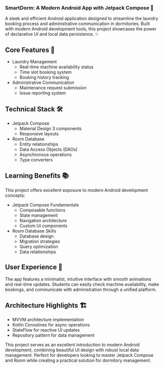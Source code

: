 ### SmartDorm: A Modern Android App with Jetpack Compose 🧺
A sleek and efficient Android application designed to streamline the laundry booking process and administrative communication in dormitories. Built with modern Android development tools, this project showcases the power of declarative UI and local data persistence. ✨

## Core Features 🌟

- Laundry Management
    - Real-time machine availability status
    - Time slot booking system
    - Booking history tracking
- Administrative Communication
    - Maintenance request submission
    - Issue reporting system
    

## Technical Stack 🛠️

- Jetpack Compose
    - Material Design 3 components
    - Responsive layouts
- Room Database
    - Entity relationships
    - Data Access Objects (DAOs)
    - Asynchronous operations
    - Type converters

## Learning Benefits 📚

This project offers excellent exposure to modern Android development concepts:

- Jetpack Compose Fundamentals
    - Composable functions
    - State management
    - Navigation architecture
    - Custom UI components
- Room Database Skills
    - Database design
    - Migration strategies
    - Query optimization
    - Data relationships

## User Experience 💫

The app features a minimalist, intuitive interface with smooth animations and real-time updates. Students can easily check machine availability, make bookings, and communicate with administration through a unified platform.

## Architecture Highlights 🏗️

- MVVM architecture implementation
- Kotlin Coroutines for async operations
- StateFlow for reactive UI updates
- Repository pattern for data management

This project serves as an excellent introduction to modern Android development, combining beautiful UI design with robust local data management. Perfect for developers looking to master Jetpack Compose and Room while creating a practical solution for dormitory management.
